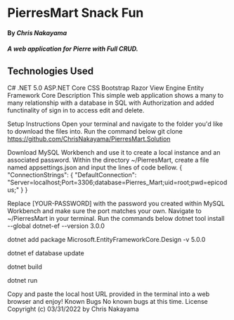 # PierresMart Snack Fun

#### By _**Chris Nakayama**_

#### _A web application for Pierre with Full CRUD._

## Technologies Used

C#
.NET 5.0
ASP.NET Core
CSS
Bootstrap
Razor View Engine
Entity Framework Core
Description
This simple web application shows a many to many relationship with a database in SQL with Authorization and added functinality of sign in to access edit and delete.

Setup Instructions
Open your terminal and navigate to the folder you'd like to download the files into.
Run the command below
git clone https://github.com/ChrisNakayama/PierresMart.Solution

Download MySQL Workbench and use it to create a local instance and an associated password.
Within the directory ~/PierresMart, create a file named appsettings.json and input the lines of code bellow.
{ "ConnectionStrings": { "DefaultConnection": "Server=localhost;Port=3306;database=Pierres_Mart;uid=root;pwd=epicodus;" } }

Replace [YOUR-PASSWORD] with the password you created within MySQL Workbench and make sure the port matches your own.
Navigate to ~/PierresMart in your terminal.
Run the commands below
dotnet tool install --global dotnet-ef --version 3.0.0

dotnet add package Microsoft.EntityFrameworkCore.Design -v 5.0.0

dotnet ef database update

dotnet build

dotnet run

Copy and paste the local host URL provided in the terminal into a web browser and enjoy!
Known Bugs
No known bugs at this time.
License
Copyright (c) 03/31/2022 by Chris Nakayama

